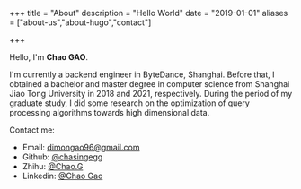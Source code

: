 +++
title = "About"
description = "Hello World"
date = "2019-01-01"
aliases = ["about-us","about-hugo","contact"]

+++

Hello, I'm **Chao GAO**.  

I'm currently a backend engineer in ByteDance, Shanghai. Before that, I obtained a bachelor and master degree in computer science from Shanghai Jiao Tong University in 2018 and 2021, respectively. During the period of my graduate study, I did some research on the optimization of query processing algorithms towards high dimensional data. 

Contact me:

- Email: [dimongao96@gmail.com](mailto:dimongao96@gmail.com)
- Github: [@chasingegg](https://github.com/chasingegg)
- Zhihu: [@Chao.G](https://zhihu.com/people/chao-g-77)
- Linkedin: [@Chao Gao](https://linkedin.com/in/超-高-45432b152)
